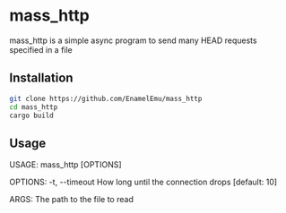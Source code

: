 # mass_http

mass_http is a simple async program to send many HEAD requests specified in a file

## Installation 

```sh
git clone https://github.com/EnamelEmu/mass_http
cd mass_http
cargo build
```

## Usage

USAGE:
    mass_http [OPTIONS] <address-file>

OPTIONS:
    -t, --timeout <time-out>    How long until the connection drops [default: 10]

ARGS:
    <address-file>    The path to the file to read

